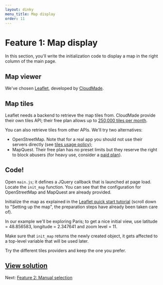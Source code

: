 ```yaml
---
layout: dinky
menu_title: Map display
order: 11
---
```


# Feature 1: Map display

In this section, you'll write the initialization code to display a map in the right column of
the main page.

## Map viewer

We've chosen [Leaflet](http://leafletjs.com/), developed by [CloudMade](http://cloudmade.com/).

## Map tiles

Leaflet needs a backend to retrieve the map tiles from. CloudMade provide their own tiles
API; their free plan allows up to
[250,000 tiles per month](http://support.cloudmade.com/forums/web-maps-studio/posts/4135/show).

You can also retrieve tiles from other APIs. We'll try two alternatives:

* OpenStreetMap. Note that for a real app you should not use their servers directly
  (see [tiles usage policy](http://wiki.openstreetmap.org/wiki/Tile_usage_policy));
* MapQuest. Their free plan has no preset limits but they reserve the right to block abusers
  (for heavy use, consider a
  [paid plan](http://devblog.mapquest.com/2011/11/17/no-preset-limit-on-free-map-api-transactions/)).

## Code!

Open `main.js`; it defines a JQuery callback that is launched at page load. Locate the
`init_map` function. You can see that the configuration for OpenStreetMap and MapQuest are
already provided.

Initialize the map as explained in the
[Leaflet quick start tutorial](http://leafletjs.com/examples/quick-start.html)
(scroll down to "Setting up the map", the preparation steps have already been taken care of).

In our example we'll be exploring Paris; to get a nice initial view, use
latitude = 48.856583, longitude = 2.347641 and zoom level = 11.

Make sure that `init_map` returns the newly created object, it gets affected to a top-level
variable that will be used later.

Try the different tiles providers and keep the one you prefer.

## [View solution](https://github.com/olim7t/map-tutorial/commit/5f3daa0225103831e80895fe502b454cdb4d7763)

Next: [Feature 2: Manual selection](manual.html)